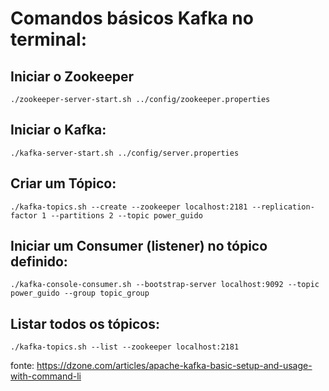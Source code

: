 # Comandos básicos Kafka no terminal:

## Iniciar o Zookeeper

``
./zookeeper-server-start.sh ../config/zookeeper.properties
``

## Iniciar o Kafka:

`./kafka-server-start.sh ../config/server.properties`

## Criar um Tópico:

`./kafka-topics.sh --create --zookeeper localhost:2181 --replication-factor 1 --partitions 2 --topic power_guido`

## Iniciar um Consumer (listener) no tópico definido:

`./kafka-console-consumer.sh --bootstrap-server localhost:9092 --topic power_guido --group topic_group`

## Listar todos os tópicos:

`./kafka-topics.sh --list --zookeeper localhost:2181`

fonte: https://dzone.com/articles/apache-kafka-basic-setup-and-usage-with-command-li
